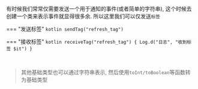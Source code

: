 有时候我们常常仅需要发送一个用于通知的事件(或者简单的字符串), 这个时候去创建一个类来表示事件就显得很多余. 所以这里我们可以仅发送`标签`

=== "发送标签"
    ```kotlin
    sendTag("refresh_tag")
    ```

=== "接收标签"
    ```kotlin
    receiveTag("refresh_tag") {
        Log.d("日志", "收到标签 $it")
    }
    ```

<br>

> 其他基础类型也可以通过字符串表示, 然后使用`toInt/toBoolean`等函数转为基础类型